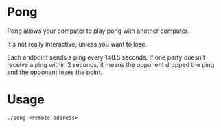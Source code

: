 Pong
====

Pong allows your computer to play pong with another computer.

It's not really interactive, unless you want to lose.

Each endpoint sends a ping every 1±0.5 seconds. If one party doesn't receive
a ping within 2 seconds, it means the opponent dropped the ping and the
opponent loses the point.

Usage
=====

    ./pong <remote-address>
